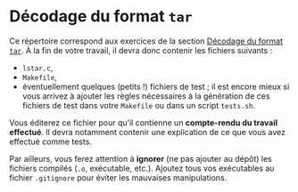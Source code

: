#   Décodage du format `tar`

Ce répertoire correspond aux exercices de la section
[Décodage du format `tar`](https://www.fil.univ-lille1.fr/~hym/e/pds/tp/tdfs1-cmd.html#tar).
À la fin de votre travail, il devra donc contenir les fichiers
suivants :

-   `lstar.c`,
-   `Makefile`,
-   éventuellement quelques (petits !) fichiers de test ; il est
    encore mieux si vous arrivez à ajouter les règles nécessaires à la
    génération de ces fichiers de test dans votre `Makefile` ou dans
    un script `tests.sh`.

Vous éditerez ce fichier pour qu’il contienne un **compte-rendu du
travail effectué**. Il devra notamment contenir une explication de ce
que vous avez effectué comme tests.

Par ailleurs, vous ferez attention à **ignorer** (ne pas ajouter au
dépôt) les fichiers compilés (`.o`, exécutable, etc.). Ajoutez tous
vos exécutables au fichier `.gitignore` pour éviter les mauvaises
manipulations.
